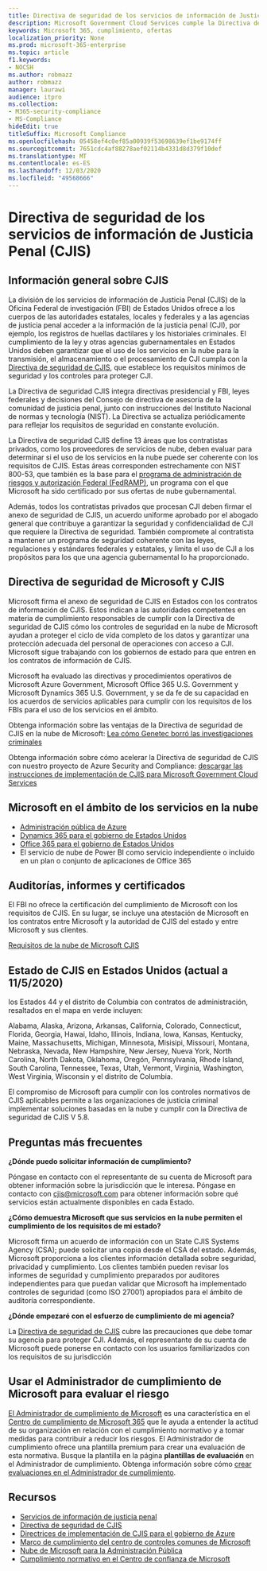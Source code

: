 ```yaml
---
title: Directiva de seguridad de los servicios de información de Justicia Penal (CJIS)
description: Microsoft Government Cloud Services cumple la Directiva de seguridad de los servicios de información de Justicia de Estados Unidos.
keywords: Microsoft 365, cumplimiento, ofertas
localization_priority: None
ms.prod: microsoft-365-enterprise
ms.topic: article
f1.keywords:
- NOCSH
ms.author: robmazz
author: robmazz
manager: laurawi
audience: itpro
ms.collection:
- M365-security-compliance
- MS-Compliance
hideEdit: true
titleSuffix: Microsoft Compliance
ms.openlocfilehash: 05458ef4c0ef85a00939f53698639ef1be9174ff
ms.sourcegitcommit: 7651cdc4af88278aef02114b4331d8d379f10def
ms.translationtype: MT
ms.contentlocale: es-ES
ms.lasthandoff: 12/03/2020
ms.locfileid: "49568666"
---
```

# <a name="criminal-justice-information-services-cjis-security-policy"></a>Directiva de seguridad de los servicios de información de Justicia Penal (CJIS)

## <a name="cjis-overview"></a>Información general sobre CJIS

La división de los servicios de información de Justicia Penal (CJIS) de la Oficina Federal de investigación (FBI) de Estados Unidos ofrece a los cuerpos de las autoridades estatales, locales y federales y a las agencias de justicia penal acceder a la información de la justicia penal (CJI), por ejemplo, los registros de huellas dactilares y los historiales criminales. El cumplimiento de la ley y otras agencias gubernamentales en Estados Unidos deben garantizar que el uso de los servicios en la nube para la transmisión, el almacenamiento o el procesamiento de CJI cumpla con la [Directiva de seguridad de CJIS](https://aka.ms/cjis-security-policy), que establece los requisitos mínimos de seguridad y los controles para proteger CJI.

La Directiva de seguridad CJIS integra directivas presidencial y FBI, leyes federales y decisiones del Consejo de directiva de asesoría de la comunidad de justicia penal, junto con instrucciones del Instituto Nacional de normas y tecnología (NIST). La Directiva se actualiza periódicamente para reflejar los requisitos de seguridad en constante evolución.

La Directiva de seguridad CJIS define 13 áreas que los contratistas privados, como los proveedores de servicios de nube, deben evaluar para determinar si el uso de los servicios en la nube puede ser coherente con los requisitos de CJIS. Estas áreas corresponden estrechamente con NIST 800-53, que también es la base para el [programa de administración de riesgos y autorización Federal (FedRAMP)](offering-FedRAMP.md), un programa con el que Microsoft ha sido certificado por sus ofertas de nube gubernamental.

Además, todos los contratistas privados que procesan CJI deben firmar el anexo de seguridad de CJIS, un acuerdo uniforme aprobado por el abogado general que contribuye a garantizar la seguridad y confidencialidad de CJI que requiere la Directiva de seguridad. También compromete al contratista a mantener un programa de seguridad coherente con las leyes, regulaciones y estándares federales y estatales, y limita el uso de CJI a los propósitos para los que una agencia gubernamental lo ha proporcionado.

## <a name="microsoft-and-cjis-security-policy"></a>Directiva de seguridad de Microsoft y CJIS

Microsoft firma el anexo de seguridad de CJIS en Estados con los contratos de información de CJIS. Estos indican a las autoridades competentes en materia de cumplimiento responsables de cumplir con la Directiva de seguridad de CJIS cómo los controles de seguridad en la nube de Microsoft ayudan a proteger el ciclo de vida completo de los datos y garantizar una protección adecuada del personal de operaciones con acceso a CJI. Microsoft sigue trabajando con los gobiernos de estado para que entren en los contratos de información de CJIS.

Microsoft ha evaluado las directivas y procedimientos operativos de Microsoft Azure Government, Microsoft Office 365 U.S. Government y Microsoft Dynamics 365 U.S. Government, y se da fe de su capacidad en los acuerdos de servicios aplicables para cumplir con los requisitos de los FBIs para el uso de los servicios en el ámbito.

Obtenga información sobre las ventajas de la Directiva de seguridad de CJIS en la nube de Microsoft: [Lea cómo Genetec borró las investigaciones criminales](https://customers.microsoft.com/story/genetec)

Obtenga información sobre cómo acelerar la Directiva de seguridad de CJIS con nuestro proyecto de Azure Security and Compliance: [descargar las instrucciones de implementación de CJIS para Microsoft Government Cloud Services](https://gallery.technet.microsoft.com/CJIS-Implementation-62af7c27)

## <a name="microsoft-in-scope-cloud-services"></a>Microsoft en el ámbito de los servicios en la nube

- [Administración pública de Azure](https://docs.microsoft.com/azure/azure-government/documentation-government-welcome)
- [Dynamics 365 para el gobierno de Estados Unidos](https://docs.microsoft.com/power-platform/admin/microsoft-dynamics-365-government#certifications-and-accreditations)
- [Office 365 para el gobierno de Estados Unidos](https://docs.microsoft.com/office365/servicedescriptions/office-365-platform-service-description/office-365-us-government/gcc#us-government-community-compliance)
- El servicio de nube de Power BI como servicio independiente o incluido en un plan o conjunto de aplicaciones de Office 365

## <a name="audits-reports-and-certificates"></a>Auditorías, informes y certificados

El FBI no ofrece la certificación del cumplimiento de Microsoft con los requisitos de CJIS. En su lugar, se incluye una atestación de Microsoft en los contratos entre Microsoft y la autoridad de CJIS del estado y entre Microsoft y sus clientes.

[Requisitos de la nube de Microsoft CJIS](https://aka.ms/MicrosoftCJISCloudRequirements)

## <a name="cjis-status-in-the-united-states-current-as-of-1152020"></a>Estado de CJIS en Estados Unidos (actual a 11/5/2020)

los Estados 44 y el distrito de Columbia con contratos de administración, resaltados en el mapa en verde incluyen:

Alabama, Alaska, Arizona, Arkansas, California, Colorado, Connecticut, Florida, Georgia, Hawai, Idaho, Illinois, Indiana, Iowa, Kansas, Kentucky, Maine, Massachusetts, Michigan, Minnesota, Misisipi, Missouri, Montana, Nebraska, Nevada, New Hampshire, New Jersey, Nueva York, North Carolina, North Dakota, Oklahoma, Oregón, Pennsylvania, Rhode Island, South Carolina, Tennessee, Texas, Utah, Vermont, Virginia, Washington, West Virginia, Wisconsin y el distrito de Columbia.

El compromiso de Microsoft para cumplir con los controles normativos de CJIS aplicables permite a las organizaciones de justicia criminal implementar soluciones basadas en la nube y cumplir con la Directiva de seguridad de CJIS V 5.8.

## <a name="frequently-asked-questions"></a>Preguntas más frecuentes

**¿Dónde puedo solicitar información de cumplimiento?**

Póngase en contacto con el representante de su cuenta de Microsoft para obtener información sobre la jurisdicción que le interesa. Póngase en contacto con <cjis@microsoft.com> para obtener información sobre qué servicios están actualmente disponibles en cada Estado.

**¿Cómo demuestra Microsoft que sus servicios en la nube permiten el cumplimiento de los requisitos de mi estado?**

Microsoft firma un acuerdo de información con un State CJIS Systems Agency (CSA); puede solicitar una copia desde el CSA del estado. Además, Microsoft proporciona a los clientes información detallada sobre seguridad, privacidad y cumplimiento. Los clientes también pueden revisar los informes de seguridad y cumplimiento preparados por auditores independientes para que puedan validar que Microsoft ha implementado controles de seguridad (como ISO 27001) apropiados para el ámbito de auditoría correspondiente.

**¿Dónde empezaré con el esfuerzo de cumplimiento de mi agencia?**

La [Directiva de seguridad de CJIS](https://aka.ms/cjis-security-policy) cubre las precauciones que debe tomar su agencia para proteger CJI. Además, el representante de su cuenta de Microsoft puede ponerse en contacto con los usuarios familiarizados con los requisitos de su jurisdicción

## <a name="use-microsoft-compliance-manager-to-assess-your-risk"></a>Usar el Administrador de cumplimiento de Microsoft para evaluar el riesgo

[El Administrador de cumplimiento de Microsoft](https://docs.microsoft.com/microsoft-365/compliance/compliance-manager) es una característica en el [Centro de cumplimiento de Microsoft 365](https://docs.microsoft.com/microsoft-365/compliance/microsoft-365-compliance-center) que le ayuda a entender la actitud de su organización en relación con el cumplimiento normativo y a tomar medidas para contribuir a reducir los riesgos. El Administrador de cumplimiento ofrece una plantilla premium para crear una evaluación de esta normativa. Busque la plantilla en la página **plantillas de evaluación** en el Administrador de cumplimiento. Obtenga información sobre cómo [crear evaluaciones en el Administrador de cumplimiento](https://docs.microsoft.com/microsoft-365/compliance/compliance-manager-assessments).

## <a name="resources"></a>Recursos

- [Servicios de información de justicia penal](https://aka.ms/cjis)
- [Directiva de seguridad de CJIS](https://aka.ms/cjis-security-policy)
- [Directrices de implementación de CJIS para el gobierno de Azure](https://aka.ms/cjisimplementationguidelines)
- [Marco de cumplimiento del centro de controles comunes de Microsoft](https://www.microsoft.com/trustcenter/common-controls-hub)
- [Nube de Microsoft para la Administración Pública](https://go.microsoft.com/fwlink/?linkid=2087246)
- [Cumplimiento normativo en el Centro de confianza de Microsoft](https://www.microsoft.com/trust-center/compliance/compliance-overview)
